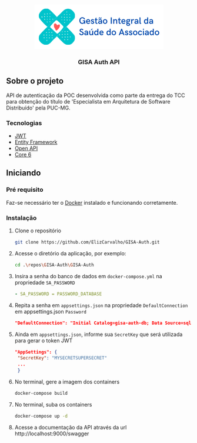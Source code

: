 <br />
<div align="center">
  <img src="images/logo-gisa.png" alt="Logo" width="351" height="120">
  <h3 align="center">GISA Auth API</h3>
</div>

<!-- ABOUT THE PROJECT -->
## Sobre o projeto
API de autenticação da POC desenvolvida como parte da entrega do TCC para obtenção do título de 'Especialista em Arquitetura de Software Distribuído' pela PUC-MG.

### Tecnologias
* [JWT](https://jwt.io/introduction)
* [Entity Framework](https://docs.microsoft.com/pt-br/ef/)
* [Open API](https://swagger.io/specification/)
* [Core 6](https://docs.microsoft.com/pt-br/dotnet/core/compatibility/6.0)

## Iniciando

### Pré requisito
Faz-se necessário ter o [Docker](https://docs.docker.com/get-docker/) instalado e funcionando corretamente.

### Instalação
1. Clone o repositório
   ```sh
   git clone https://github.com/ElizCarvalho/GISA-Auth.git
   ```
2. Acesse o diretório da aplicação, por exemplo:
   ```sh
   cd .\repos\GISA-Auth\GISA-Auth
   ```
3. Insira a senha do banco de dados em `docker-compose.yml` na propriedade `SA_PASSWORD`
   ```yml
   - SA_PASSWORD = PASSWORD_DATABASE
   ```
4. Repita a senha em `appsettings.json` na propriedade `DefaultConnection` em appsettings.json `Password` 
   ```json
   "DefaultConnection": "Initial Catalog=gisa-auth-db; Data Source=sqldb; Persist Security Info=True;User ID=SA;Password=PASSWORD_DATABASE;"
   ```
5. Ainda em `appsettings.json`, informe sua  `SecretKey` que será utilizada para gerar o token JWT 
   ```json
   "AppSettings": {
    "SecretKey": "MYSECRETSUPERSECRET"
    ...
    }
   ```
6. No terminal, gere a imagem dos containers
   ```sh
   docker-compose build
   ````
7. No terminal, suba os containers
   ```sh
   docker-compose up -d
   ````
8. Acesse a documentação da API através da url http://localhost:9000/swagger
